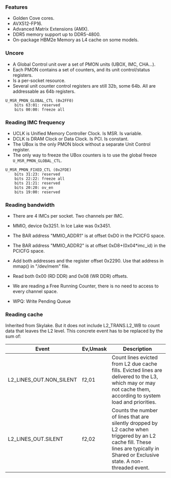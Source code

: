 ### Features

- Golden Cove cores.
- AVX512-FP16.
- Advanced Matrix Extensions (AMX).
- DDR5 memory support up to DDR5-4800.
- On-package HBM2e Memory as L4 cache on some models.

### Uncore

- A Global Control unit over a set of PMON units (UBOX, IMC, CHA...).
- Each PMON contains a set of counters, and its unit control/status registers.
- Is a per-socket resource.
- Several unit counter control registers are still 32b, some 64b. All are addressable as 64b registers.

```
U_MSR_PMON_GLOBAL_CTL (0x2FF0)
    bits 63:01: reserved
    bits 00:00: freeze all
```

### Reading IMC frequency

- UCLK is Unified Memory Controller Clock. Is MSR. Is variable.
- DCLK is DRAM Clock or Data Clock. Is PCI. Is constant.
- The UBox is the only PMON block without a separate Unit Control register.
- The only way to freeze the UBox counters is to use the global freeze `U_MSR_PMON_GLOBAL_CTL`.

```
U_MSR_PMON_FIXED_CTL (0x2FDE)
    bits 31:23: reserved
    bits 22:22: freeze all
    bits 21:21: reserved
    bits 20:20: ov_en
    bits 19:00: reserved
```

### Reading bandwidth

- There are 4 IMCs per socket. Two channels per IMC.
- MMIO, device 0x3251. In Ice Lake was 0x3451.
- The BAR address "MMIO_ADDR1" is at offset 0xD0 in the PCICFG space.
- The BAR address "MMIO_ADDR2" is at offset 0xD8+(0x04*imc_id) in the PCICFG space.
- Add both addresses and the register offset 0x2290. Use that address in mmap() in "/dev/mem" file.
- Read both 0x00 (RD DDR) and 0x08 (WR DDR) offsets.
- We are reading a Free Running Counter, there is no need to access to every channel space.

- WPQ: Write Pending Queue

### Reading cache

Inherited from Skylake. But it does not include L2_TRANS.L2_WB to count data that leaves the L2 level. This concrete event has to be replaced by the sum of:

| Event                   | Ev,Umask | Description                                                                                                                                                                         |
|-------------------------|----------|-------------------------------------------------------------------------------------------------------------------------------------------------------------------------------------|
| L2_LINES_OUT.NON_SILENT | f2,01    | Count lines evicted from L2 due cache fills. Evicted lines are delivered to the L3, which may or may not cache them, according to system load and priorities.                       |
| L2_LINES_OUT.SILENT     | f2,02    | Counts the number of lines that are silently dropped by L2 cache when triggered by an L2 cache fill. These lines are typically in Shared or Exclusive state. A non-threaded event.  |